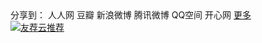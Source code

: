 <!-- JiaThis Button BEGIN -->
<div class="jiathis_style">
  <span class="jiathis_txt">分享到：</span>
	<a class="jiathis_button_renren">人人网</a>
	<a class="jiathis_button_douban">豆瓣</a>
	<a class="jiathis_button_tsina">新浪微博</a>
	<a class="jiathis_button_tqq">腾讯微博</a>
	<a class="jiathis_button_qzone">QQ空间</a>
	<a class="jiathis_button_kaixin001">开心网</a>
	<a href="http://www.jiathis.com/share?uid=1770934" class="jiathis jiathis_txt jiathis_separator jtico jtico_jiathis" target="_blank">更多</a>
	<a class="jiathis_counter_style"></a>
</div>
<script type="text/javascript">
var jiathis_config = {data_track_clickback:'true'};
</script>
<script type="text/javascript" src="http://v3.jiathis.com/code_mini/jia.js?uid=1364606006314128" charset="utf-8"></script>


<!-- JiaThis Button END -->
<!-- UY BEGIN -->

<div id="uyan_frame"></div>
<script type="text/javascript" id="UYScript" src="http://v1.uyan.cc/js/iframe.js?UYUserId=1770934" async=""></script>

<!-- UY END -->
<!-- UJian Button BEGIN -->
<div class="ujian-hook"></div>
<script type="text/javascript" src="http://v1.ujian.cc/code/ujian.js?uid=1770934"></script>
<a href="http://www.ujian.cc" style="border:0;"><img src="http://img.ujian.cc/pixel.png" alt="友荐云推荐" style="border:0;padding:0;margin:0;" /></a>
<!-- UJian Button END -->
